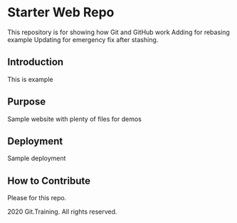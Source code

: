 # Starter Web Repo

This repository is for showing how Git and GitHub work
Adding for rebasing example
Updating for emergency fix after stashing.
## Introduction
This is example

## Purpose

Sample website with plenty of files for demos

## Deployment

Sample deployment
## How to Contribute
Please for this repo.

2020 Git.Training. All rights reserved.
